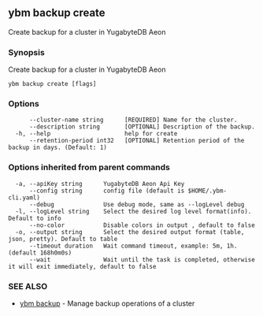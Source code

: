## ybm backup create

Create backup for a cluster in YugabyteDB Aeon

### Synopsis

Create backup for a cluster in YugabyteDB Aeon

```
ybm backup create [flags]
```

### Options

```
      --cluster-name string      [REQUIRED] Name for the cluster.
      --description string       [OPTIONAL] Description of the backup.
  -h, --help                     help for create
      --retention-period int32   [OPTIONAL] Retention period of the backup in days. (Default: 1)
```

### Options inherited from parent commands

```
  -a, --apiKey string      YugabyteDB Aeon Api Key
      --config string      config file (default is $HOME/.ybm-cli.yaml)
      --debug              Use debug mode, same as --logLevel debug
  -l, --logLevel string    Select the desired log level format(info). Default to info
      --no-color           Disable colors in output , default to false
  -o, --output string      Select the desired output format (table, json, pretty). Default to table
      --timeout duration   Wait command timeout, example: 5m, 1h. (default 168h0m0s)
      --wait               Wait until the task is completed, otherwise it will exit immediately, default to false
```

### SEE ALSO

* [ybm backup](ybm_backup.md)	 - Manage backup operations of a cluster

